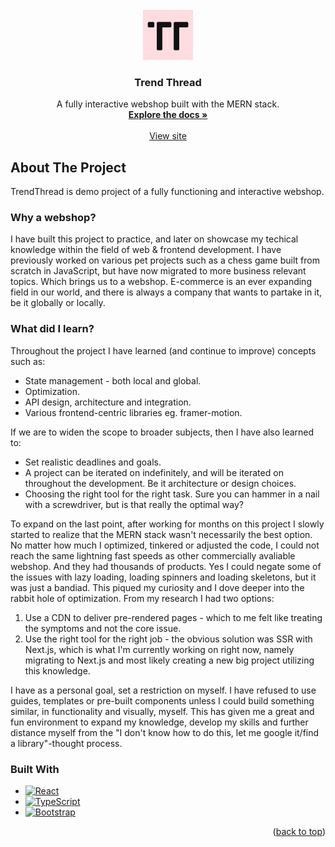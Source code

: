 <br />
<div align="center">
  <a href="https://github.com/nvtcacenco-dev/webshop-client">
    <img src="public/logo.png" alt="Logo" width="80" height="80">
  </a>

  <h3 align="center">Trend Thread</h3>

  <p align="center">
    A fully interactive webshop built with the MERN stack.
    <br />
    <a href=""><strong>Explore the docs »</strong></a>
    <br />
    <br />
    <a href="https://trendthreadshop.com">View site</a>
  </p>
</div>



## About The Project
TrendThread is demo project of a fully functioning and interactive webshop.

### Why a webshop?

I have built this project to practice, and later on showcase my techical knowledge within the field of web & frontend development.
I have previously worked on various pet projects such as a chess game built from scratch in JavaScript, but have now migrated to more business relevant topics. Which brings us to a webshop.
E-commerce is an ever expanding field in our world, and there is always a company that wants to partake in it, be it globally or locally.

### What did I learn?

Throughout the project I have learned (and continue to improve) concepts such as: 

* State management - both local and global.
* Optimization.
* API design, architecture and integration.
* Various frontend-centric libraries eg. framer-motion.

If we are to widen the scope to broader subjects, then I have also learned to:

* Set realistic deadlines and goals.
* A project can be iterated on indefinitely, and will be iterated on throughout the development. Be it architecture or design choices.
* Choosing the right tool for the right task. Sure you can hammer in a nail with a screwdriver, but is that really the optimal way?

To expand on the last point, after working for months on this project I slowly started to realize that the MERN stack wasn't necessarily the best option. 
No matter how much I optimized, tinkered or adjusted the code, I could not reach the same lightning fast speeds as other commercially avaliable webshop. And they had thousands of products.
Yes I could negate some of the issues with lazy loading, loading spinners and loading skeletons, but it was just a bandiad.
This piqued my curiosity and I dove deeper into the rabbit hole of optimization. From my research I had two options:

1) Use a CDN to deliver pre-rendered pages - which to me felt like treating the symptoms and not the core issue.
2) Use the right tool for the right job - the obvious solution was SSR with Next.js, which is what I'm currently working on right now, namely migrating to Next.js and most likely creating a new big project utilizing this knowledge.

I have as a personal goal, set a restriction on myself. I have refused to use guides, templates or pre-built components unless I could build something similar, in functionality and visually, myself.
This has given me a great and fun environment to expand my knowledge, develop my skills and further distance myself from the "I don't know how to do this, let me google it/find a library"-thought process.

### Built With

* [![React][React.js]][React-url]
* [![TypeScript][TypeScript.org]][TypeScript-url]
* [![Bootstrap][Bootstrap.com]][Bootstrap-url]
  

<p align="right">(<a href="#readme-top">back to top</a>)</p>

[React.js]: https://img.shields.io/badge/React-20232A?style=for-the-badge&logo=react&logoColor=61DAFB
[React-url]: https://reactjs.org/
[Bootstrap.com]: https://img.shields.io/badge/Bootstrap-563D7C?style=for-the-badge&logo=bootstrap&logoColor=white
[Bootstrap-url]: https://getbootstrap.com
[TypeScript.org]: https://img.shields.io/badge/TypeScript-007acc?style=for-the-badge&logo=typescript&logoColor=white
[TypeScript-url]: https://www.typescriptlang.org
